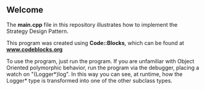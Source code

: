 ## Welcome

The **main.cpp** file in this repository illustrates how to implement the Strategy Design Pattern.

This program was created using **Code::Blocks**, which can be found at **www.codeblocks.org**

To use the program, just run the program.  If you are unfamiliar with Object Oriented polymorphic behavior, run the program via the debugger, placing a watch on "(Logger\*)log".  In this way you can see, at runtime, how the Logger\* type is transformed into one of the other subclass types.  
